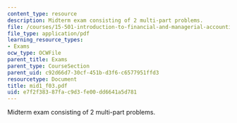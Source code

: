 ```yaml
---
content_type: resource
description: Midterm exam consisting of 2 multi-part problems.
file: /courses/15-501-introduction-to-financial-and-managerial-accounting-spring-2004/e7f2f38387fac9d3fe00dd6641a5d781_mid1_f03.pdf
file_type: application/pdf
learning_resource_types:
- Exams
ocw_type: OCWFile
parent_title: Exams
parent_type: CourseSection
parent_uid: c92d66d7-30cf-451b-d3f6-c6577951ffd3
resourcetype: Document
title: mid1_f03.pdf
uid: e7f2f383-87fa-c9d3-fe00-dd6641a5d781
---
```

Midterm exam consisting of 2 multi-part problems.

